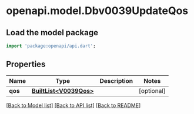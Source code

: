 # openapi.model.Dbv0039UpdateQos

## Load the model package
```dart
import 'package:openapi/api.dart';
```

## Properties
Name | Type | Description | Notes
------------ | ------------- | ------------- | -------------
**qos** | [**BuiltList&lt;V0039Qos&gt;**](V0039Qos.md) |  | [optional] 

[[Back to Model list]](../README.md#documentation-for-models) [[Back to API list]](../README.md#documentation-for-api-endpoints) [[Back to README]](../README.md)



